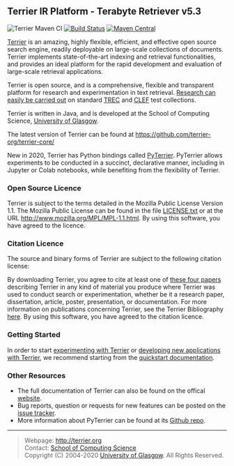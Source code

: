 Terrier IR Platform - Terabyte Retriever v5.3
-----------------------------------
![Terrier Maven CI](https://github.com/terrier-org/terrier-core/workflows/Terrier%20Maven%20CI/badge.svg) [![Build Status](https://api.travis-ci.org/terrier-org/terrier-core.svg?branch=5.x)](https://travis-ci.org/terrier-org/terrier-core) [![Maven Central](https://maven-badges.herokuapp.com/maven-central/org.terrier/terrier-platform/badge.svg)](https://maven-badges.herokuapp.com/maven-central/org.terrier/terrier-platform) 

[Terrier](http://terrier.org) is an amazing, highly flexible, efficient, and effective open source search engine, readily deployable on large-scale collections of documents. Terrier implements state-of-the-art indexing and retrieval functionalities, and provides an ideal platform for the rapid development and evaluation of large-scale retrieval applications.

Terrier is open source, and is a comprehensive, flexible and transparent platform for research and experimentation in text retrieval. [Research can easily be carried out](http://terrier.org/docs/current/bibliography.html) on standard [TREC](http://trec.nist.gov/) and [CLEF](http://www.clef-initiative.eu/) test collections.

Terrier is written in Java, and is developed at the School of Computing Science, [University of Glasgow](http://www.gla.ac.uk/).

The latest version of Terrier can be found at https://github.com/terrier-org/terrier-core/

New in 2020, Terrier has Python bindings called [PyTerrier](https://github.com/terrier-org/pyterrier). PyTerrier allows experiments to be conducted in a succinct, declarative manner, including in Jupyter or Colab notebooks, while benefiting from the flexibility of Terrier.

### Open Source Licence

Terrier is subject to the terms detailed in the Mozilla Public License Version 1.1. The Mozilla Public License can be found in the file
[LICENSE.txt](LICENSE.txt) or at the URL http://www.mozilla.org/MPL/MPL-1.1.html. By using this software, you have agreed to the licence.

### Citation Licence

The source and binary forms of Terrier are subject to the following citation license: 

By downloading Terrier, you agree to cite at least one of [these four papers](http://terrier.org/docs/current/bibliography.html) describing Terrier in any kind of material you produce where Terrier was used to conduct search or experimentation, whether be it a research paper, dissertation, article, poster, presentation, or documentation. For more information on publications concerning Terrier, see the Terrier Bibliography [here](http://terrier.org/docs/current/bibliography.html). By using this software, you have agreed to the
citation licence.

### Getting Started

In order to start [experimenting with Terrier](http://terrier.org/docs/current/quickstart_experiments.html) or [developing new applications with Terrier](http://terrier.org/docs/current/quickstart-integratedsearch.html), we recommend starting from the [quickstart documentation](http://terrier.org/docs/current/index.html). 

### Other Resources
* The full documentation of Terrier can also be found on the offical [website](http://terrier.org/). 
* Bug reports, question or requests for new features can be posted on the [issue tracker](https://github.com/terrier-org/terrier-core/issues).
* More information about PyTerrier can be found at its [Github repo](https://github.com/terrier-org/pyterrier).

------------------------
> Webpage: <http://terrier.org>  
> Contact: [School of Computing Science](http://www.dcs.gla.ac.uk/)  
> Copyright (C) 2004-2020 [University of Glasgow](http://www.gla.ac.uk/). All Rights Reserved. 
